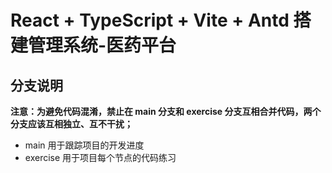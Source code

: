 # React + TypeScript + Vite + Antd 搭建管理系统-医药平台
## 分支说明
<b>注意：为避免代码混淆，禁止在 main 分支和 exercise 分支互相合并代码，两个分支应该互相独立、互不干扰；</b>
- main  用于跟踪项目的开发进度
- exercise  用于项目每个节点的代码练习